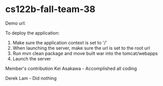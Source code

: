 # cs122b-fall-team-38

Demo url:


To deploy the application:
1. Make sure the application context is set to '/'
2. When launching the server, make sure the url is set to the root url
3. Run mvn clean package and move built war into the tomcat/webapps
4. Launch the server

Member's contribution
Kei Asakawa - Accomplished all coding

Derek Lam - Did nothing